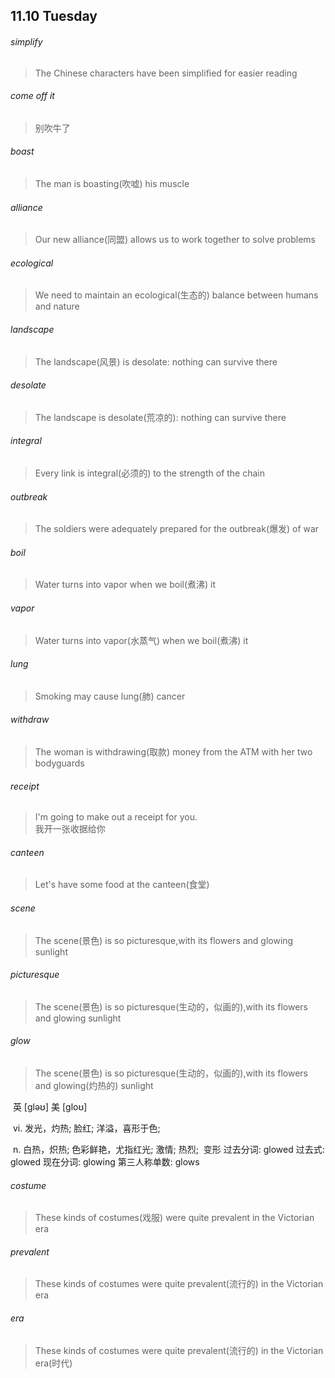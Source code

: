 ## 11.10	Tuesday

###### simplify

> The Chinese characters have been simplified for easier reading

###### come off it

> 别吹牛了

###### boast

> The man is boasting(吹嘘) his muscle

###### alliance

> Our new alliance(同盟) allows us to work together to solve problems

###### ecological

> We need to maintain an ecological(生态的) balance between humans and nature

###### landscape

> The landscape(风景) is desolate: nothing can survive there

###### desolate

>The landscape is desolate(荒凉的): nothing can survive there

###### integral

> Every link is integral(必须的) to the strength of the chain

###### outbreak

> The soldiers were adequately prepared for the outbreak(爆发) of war

###### boil

> Water turns into vapor when we boil(煮沸) it

###### vapor

> Water turns into vapor(水蒸气) when we boil(煮沸) it

###### lung

> Smoking may cause lung(肺) cancer

###### withdraw

> The woman is withdrawing(取款) money from the ATM with her two bodyguards

###### receipt

> I'm going to make out a receipt for you.  
> 	我开一张收据给你

###### canteen

> Let's have some food at the canteen(食堂)



###### scene

> The scene(景色) is so picturesque,with its flowers and glowing sunlight



###### picturesque

> The scene(景色) is so picturesque(生动的，似画的),with its flowers and glowing sunlight

###### glow

> The scene(景色) is so picturesque(生动的，似画的),with its flowers and glowing(灼热的) sunlight

​	英 [ɡləʊ]   美 [ɡloʊ] 

​	vi.  发光，灼热; 脸红; 洋溢，喜形于色;

​	n.  白热，炽热; 色彩鲜艳，尤指红光; 激情; 热烈;
​	变形 过去分词: glowed 过去式: glowed 现在分词: glowing 第三人称单数: glows

###### costume

> These kinds of costumes(戏服) were quite prevalent in the Victorian era

###### prevalent

> These kinds of costumes were quite prevalent(流行的) in the Victorian era

###### era

> These kinds of costumes were quite prevalent(流行的) in the Victorian era(时代)